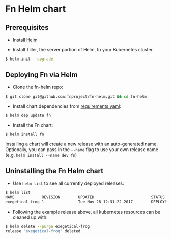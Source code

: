 # Fn Helm chart

## Prerequisites

- Install [Helm](https://github.com/kubernetes/helm#install)

- Install Tiller, the server portion of Helm, to your Kubernetes cluster.

```bash
$ helm init --upgrade
```

## Deploying Fn via Helm

- Clone the fn-helm repo:

```bash
$ git clone git@github.com:fnproject/fn-helm.git && cd fn-helm
```

- Install chart dependencies from [requirements.yaml](./fn/requirements.yaml):

```bash
$ helm dep update fn
```

- Install the Fn chart:

```bash
$ helm install fn
```

Installing a chart will create a new release with an auto-generated name.
Optionally, you can pass in the `--name` flag to use your own release name
(e.g. `helm install --name dev fn`)

## Uninstalling the Fn Helm chart

- Use `helm list` to see all currently deployed releases:

```bash
$ helm list
NAME            REVISION        UPDATED                         STATUS          CHART           NAMESPACE
exegetical-frog 1               Tue Nov 28 12:31:22 2017        DEPLOYED        fn-0.1.0        default
```

- Following the example release above, all kubernetes resources can be cleaned up with:

```bash
$ helm delete --purge exegetical-frog
release "exegetical-frog" deleted
```
